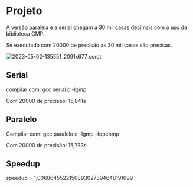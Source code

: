 # Projeto

A versão paralela e a serial chegam a 30 mil casas decimais com o uso da biblioteca GMP.

Se executado com 20000 de precisão as 30 mil casas são precisas.

![2023-05-02-135551_2091x677_scrot](https://user-images.githubusercontent.com/84486266/235746762-82b16b8c-2918-4d94-af53-28ca9d565763.png)

## Serial
compilar com: gcc serial.c -lgmp

Com 20000 de precisão: 15,841s

## Paralelo
Compilar com: gcc paralelo.c -lgmp -fopenmp

Com 20000 de precisão: 15,733s

## Speedup

speedup = 1,0068645522150893027394648191699

